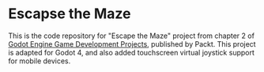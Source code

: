 # Escapse the Maze
This is the code repository for "Escape the Maze" project from chapter 2 of [Godot Engine Game Development Projects](https://www.packtpub.com/game-development/godot-game-engine-projects?utm_source=github&utm_medium=repository&utm_campaign=9781788831505), published by Packt.
This project is adapted for Godot 4, and also added touchscreen virtual joystick support for mobile devices.

